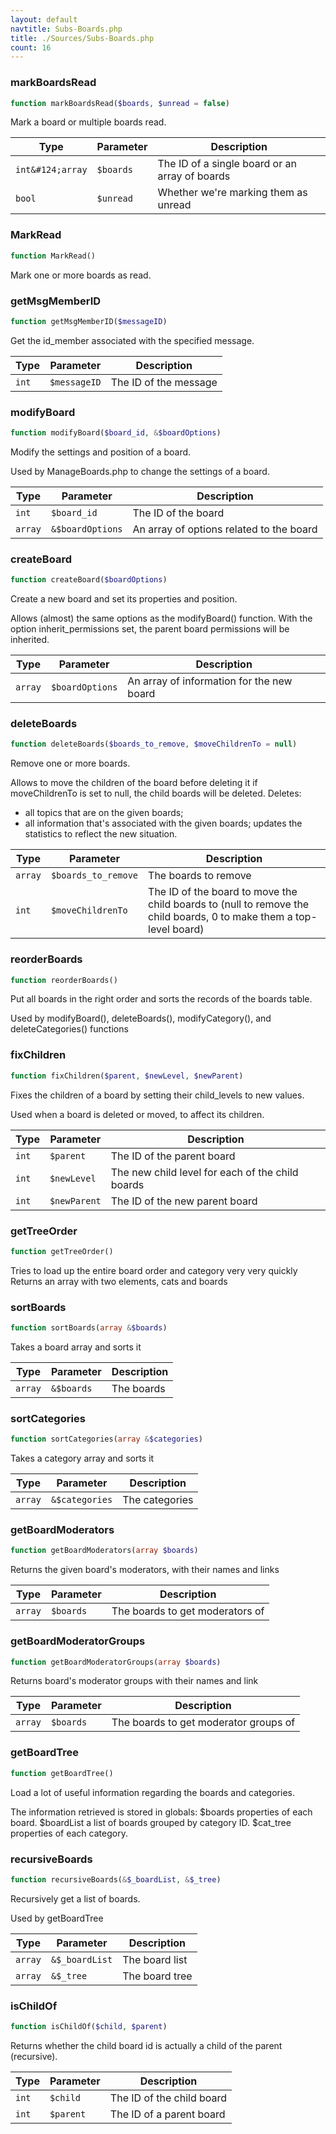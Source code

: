 ```yaml
---
layout: default
navtitle: Subs-Boards.php
title: ./Sources/Subs-Boards.php
count: 16
---
```


### markBoardsRead

```php
function markBoardsRead($boards, $unread = false)
```
Mark a board or multiple boards read.



Type|Parameter|Description
---|---|---
`int&#124;array`|`$boards`|The ID of a single board or an array of boards
`bool`|`$unread`|Whether we're marking them as unread

### MarkRead

```php
function MarkRead()
```
Mark one or more boards as read.



### getMsgMemberID

```php
function getMsgMemberID($messageID)
```
Get the id_member associated with the specified message.



Type|Parameter|Description
---|---|---
`int`|`$messageID`|The ID of the message

### modifyBoard

```php
function modifyBoard($board_id, &$boardOptions)
```
Modify the settings and position of a board.

Used by ManageBoards.php to change the settings of a board.

Type|Parameter|Description
---|---|---
`int`|`$board_id`|The ID of the board
`array`|`&$boardOptions`|An array of options related to the board

### createBoard

```php
function createBoard($boardOptions)
```
Create a new board and set its properties and position.

Allows (almost) the same options as the modifyBoard() function.
With the option inherit_permissions set, the parent board permissions
will be inherited.

Type|Parameter|Description
---|---|---
`array`|`$boardOptions`|An array of information for the new board

### deleteBoards

```php
function deleteBoards($boards_to_remove, $moveChildrenTo = null)
```
Remove one or more boards.

Allows to move the children of the board before deleting it
if moveChildrenTo is set to null, the child boards will be deleted.
Deletes:
  - all topics that are on the given boards;
  - all information that's associated with the given boards;
updates the statistics to reflect the new situation.

Type|Parameter|Description
---|---|---
`array`|`$boards_to_remove`|The boards to remove
`int`|`$moveChildrenTo`|The ID of the board to move the child boards to (null to remove the child boards, 0 to make them a top-level board)

### reorderBoards

```php
function reorderBoards()
```
Put all boards in the right order and sorts the records of the boards table.

Used by modifyBoard(), deleteBoards(), modifyCategory(), and deleteCategories() functions

### fixChildren

```php
function fixChildren($parent, $newLevel, $newParent)
```
Fixes the children of a board by setting their child_levels to new values.

Used when a board is deleted or moved, to affect its children.

Type|Parameter|Description
---|---|---
`int`|`$parent`|The ID of the parent board
`int`|`$newLevel`|The new child level for each of the child boards
`int`|`$newParent`|The ID of the new parent board

### getTreeOrder

```php
function getTreeOrder()
```
Tries to load up the entire board order and category very very quickly
Returns an array with two elements, cats and boards



### sortBoards

```php
function sortBoards(array &$boards)
```
Takes a board array and sorts it



Type|Parameter|Description
---|---|---
`array`|`&$boards`|The boards

### sortCategories

```php
function sortCategories(array &$categories)
```
Takes a category array and sorts it



Type|Parameter|Description
---|---|---
`array`|`&$categories`|The categories

### getBoardModerators

```php
function getBoardModerators(array $boards)
```
Returns the given board's moderators, with their names and links



Type|Parameter|Description
---|---|---
`array`|`$boards`|The boards to get moderators of

### getBoardModeratorGroups

```php
function getBoardModeratorGroups(array $boards)
```
Returns board's moderator groups with their names and link



Type|Parameter|Description
---|---|---
`array`|`$boards`|The boards to get moderator groups of

### getBoardTree

```php
function getBoardTree()
```
Load a lot of useful information regarding the boards and categories.

The information retrieved is stored in globals:
$boards		properties of each board.
$boardList	a list of boards grouped by category ID.
$cat_tree	properties of each category.

### recursiveBoards

```php
function recursiveBoards(&$_boardList, &$_tree)
```
Recursively get a list of boards.

Used by getBoardTree

Type|Parameter|Description
---|---|---
`array`|`&$_boardList`|The board list
`array`|`&$_tree`|The board tree

### isChildOf

```php
function isChildOf($child, $parent)
```
Returns whether the child board id is actually a child of the parent (recursive).



Type|Parameter|Description
---|---|---
`int`|`$child`|The ID of the child board
`int`|`$parent`|The ID of a parent board

